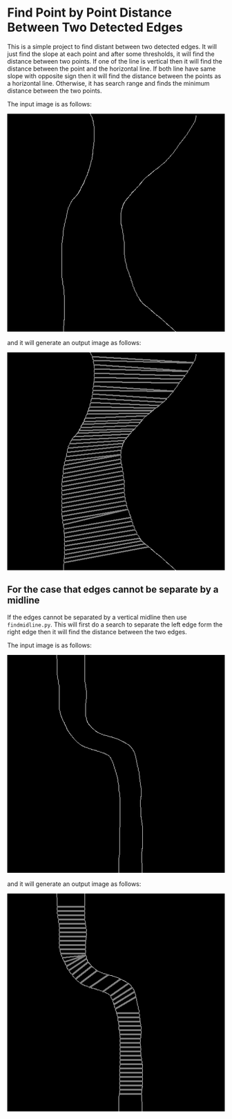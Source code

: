 # Find Point by Point Distance Between Two Detected Edges

This is a simple project to find distant between two detected edges.
It will just find the slope at each point and after some thresholds, it will find the distance between two points. If one of the line is vertical then it will find the distance between the point and the horizontal line. If both line have same slope with opposite sign
then it will find the distance between the points as a horizontal line. Otherwise, it has
search range and finds the minimum distance between the two points.

The input image is as follows:

![Input Image](im04.png)

and it will generate an output image as follows:

![Output Image](im04_lines.png)

## For the case that edges cannot be separate by a midline

If the edges cannot be separated by a vertical midline then use `findmidline.py`. 
This will first do a search to separate the left edge form the right edge then 
it will find the distance between the two edges. 

The input image is as follows:

![Input Image](im05.png)

and it will generate an output image as follows:

![Output Image](im05_lines.png)
